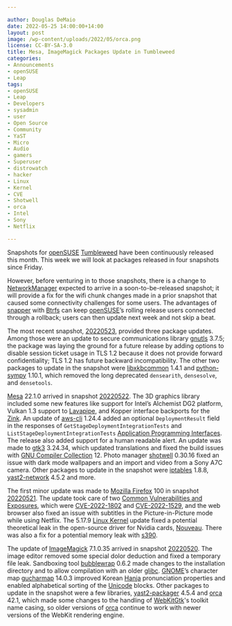 ```yaml
---

author: Douglas DeMaio
date: 2022-05-25 14:00:00+14:00
layout: post
image: /wp-content/uploads/2022/05/orca.png
license: CC-BY-SA-3.0
title: Mesa, ImageMagick Packages Update in Tumbleweed   
categories:
- Announcements
- openSUSE
- Leap
tags:
- openSUSE
- Leap
- Developers
- sysadmin
- user
- Open Source
- Community
- YaST
- Micro
- Audio
- gamers
- Superuser
- distrowatch
- hacker
- Linux
- Kernel
- CVE
- Shotwell
- orca
- Intel
- Sony
- Netflix

---
```


Snapshots for [openSUSE](https://get.opensuse.org/) [Tumbleweed](https://get.opensuse.org/tumbleweed/) have been continuously released this month. This week we will look at packages released in four snapshots since Friday.

However, before venturing in to those snapshots, there is a change to [NetworkManager](https://networkmanager.dev/) expected to arrive in a soon-to-be-released snapshot; it will provide a fix for the wifi chunk changes made in a prior snapshot that caused some connectivity challenges for some users. The advantages of [snapper](https://doc.opensuse.org/documentation/leap/archive/15.0/reference/html/book.opensuse.reference/cha.snapper.html) with [Btrfs](https://btrfs.wiki.kernel.org/index.php/Main_Page) can keep [openSUSE](https://get.opensuse.org/)’s rolling release users connected through a rollback; users can then update next week and not skip a beat.

The most recent snapshot, [20220523](https://lists.opensuse.org/archives/list/factory@lists.opensuse.org/thread/W24SLRECQV2OF2GS22REZ6FXCIW6D3GW/), provided three package updates. Among those were an update to secure communications library [gnutls](https://www.gnutls.org/) 3.7.5; the package was laying the ground for a future release by adding options to disable session ticket usage in TLS 1.2 because it does not provide forward confidentiality; TLS 1.2 has future backward incompatibility. The other two packages to update in the snapshot were [libxkbcommon](https://github.com/xkbcommon/libxkbcommon) 1.4.1 and [python-sympy](https://docs.sympy.org/latest/index.html) 1.10.1, which removed the long deprecated `densearith`, `densesolve`, and `densetools`.

[Mesa](https://www.mesa3d.org/) 22.1.0 arrived in snapshot [20220522](https://lists.opensuse.org/archives/list/factory@lists.opensuse.org/thread/UZKKJQ6VHYXGZ5PSHQPARBKILVJEIXBY/). The 3D graphics library included some new features like support for Intel’s Alchemist DG2 platform, Vulkan 1.3 support to [Lavapipe](https://www.phoronix.com/scan.php?page=news_item&px=Lavapipe-Vulkan-1.3-Pending), and Kopper interface backports for the [Zink](https://docs.mesa3d.org/drivers/zink.html). An update of [aws-cli](https://aws.amazon.com/cli/) 1.24.4 added an optional `DeploymentResult` field in the responses of `GetStageDeploymentIntegrationTests` and `ListStageDeploymentIntegrationTests` [Application Programming Interfaces](https://en.wikipedia.org/wiki/API). The release also added support for a human readable alert. An update was made to [gtk3](https://www.gtk.org/) 3.24.34, which updated translations and fixed the build issues with [GNU Compiler Collection](https://gcc.gnu.org/) 12. Photo manager [shotwell](https://gitlab.gnome.org/GNOME/shotwell) 0.30.16 fixed an issue with dark mode wallpapers and an import and video from a Sony A7C camera. Other packages to update in the snapshot were [iptables](https://linux.die.net/man/8/iptables) 1.8.8, [yast2-network](https://github.com/yast/yast-network) 4.5.2 and more.

The first minor update was made to [Mozilla Firefox](https://www.mozilla.org) 100 in snapshot [20220521](https://lists.opensuse.org/archives/list/factory@lists.opensuse.org/thread/IQWNVN2HQZ6XO3O3RFE6CUYYE2SHWXYD/). The update took care of two [Common Vulnerabilities and Exposures](https://en.wikipedia.org/wiki/Common_Vulnerabilities_and_Exposures), which were [CVE-2022-1802](https://www.suse.com/security/cve/CVE-2022-1802.html) and [CVE-2022-1529](https://www.suse.com/security/cve/CVE-2022-1529.html), and the web browser also fixed an issue with subtitles in the Picture-in-Picture mode while using Netflix. The 5.17.9 [Linux Kernel](https://www.kernel.org/) update fixed a potential theoretical leak in the open-source driver for Nvidia cards, [Nouveau](https://nouveau.freedesktop.org/). There was also a fix for a potential memory leak with [s390](https://en.wikipedia.org/wiki/IBM_System/390). 

The update of [ImageMagick](https://imagemagick.org/index.php) 7.1.0.35 arrived in snapshot [20220520](https://lists.opensuse.org/archives/list/factory@lists.opensuse.org/thread/NK2XHGBZPXF36FOHUEOB3NMWUBEV4UUX/). The image editor removed some special dolor deduction and fixed a temporary file leak. Sandboxing tool [bubblewrap](https://github.com/containers/bubblewrap) 0.6.2 made changes to the installation directory and to allow compilation with an older [glibc](https://www.gnu.org/software/libc/). [GNOME](https://www.gnome.org/)’s character map [gucharmap](https://wiki.gnome.org/Apps/Gucharmap) 14.0.3 improved Korean [Hanja](https://en.wikipedia.org/wiki/Hanja) pronunciation properties and enabled alphabetical sorting of the [Unicode](hhttps://www.unicode.org/main.html) blocks. Other packages to update in the snapshot were a few libraries, [yast2-packager](https://github.com/yast/yast-packager) 4.5.4 and [orca](https://wiki.gnome.org/Projects/Orca) 42.1, which made some changes to the handling of [WebKitGtk](https://webkitgtk.org/)'s toolkit name casing, so older versions of [orca](https://wiki.gnome.org/Projects/Orca) continue to work with newer versions of the WebKit rendering engine.

<meta name="openSUSE, Tumbleweed, Developers, sysadmin, user, Open Source, rolling release, gamers, superuser, distrowatch, hacker, Linux, Kernel, Intel, python, shotwell, orca, sony, netflix" content="HTML,CSS,XML,JavaScript">
